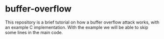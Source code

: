 # buffer-overflow
 This repository is a brief tutorial on how a buffer overflow attack works, with an example C implementation. With the example we will be able to skip some lines in the main code.
